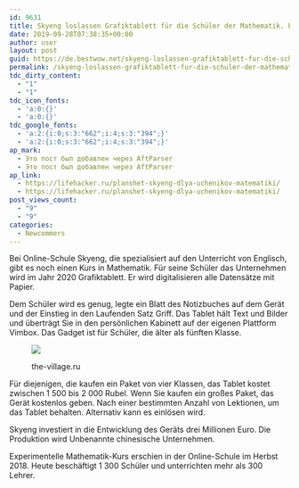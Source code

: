 ```yaml
---
id: 9631
title: Skyeng loslassen Grafiktablett für die Schüler der Mathematik. Er wird digitalisieren Aufzeichnungen aus dem Notizbuch
date: 2019-09-28T07:38:35+00:00
author: user
layout: post
guid: https://de.bestwow.net/skyeng-loslassen-grafiktablett-fur-die-schuler-der-mathematik-er-wird-digitalisieren-aufzeichnungen-aus-dem-notizbuch/
permalink: /skyeng-loslassen-grafiktablett-fur-die-schuler-der-mathematik-er-wird-digitalisieren-aufzeichnungen-aus-dem-notizbuch/
tdc_dirty_content:
  - "1"
  - "1"
tdc_icon_fonts:
  - 'a:0:{}'
  - 'a:0:{}'
tdc_google_fonts:
  - 'a:2:{i:0;s:3:"662";i:4;s:3:"394";}'
  - 'a:2:{i:0;s:3:"662";i:4;s:3:"394";}'
ap_mark:
  - Это пост был добавлен через AftParser
  - Это пост был добавлен через AftParser
ap_link:
  - https://lifehacker.ru/planshet-skyeng-dlya-uchenikov-matematiki/
  - https://lifehacker.ru/planshet-skyeng-dlya-uchenikov-matematiki/
post_views_count:
  - "9"
  - "9"
categories:
  - Newcommers
---
```

Bei Online-Schule Skyeng, die spezialisiert auf den Unterricht von Englisch, gibt es noch einen Kurs in Mathematik. Für seine Schüler das Unternehmen wird im Jahr 2020 Grafiktablett. Er wird digitalisieren alle Datensätze mit Papier.

Dem Schüler wird es genug, legte ein Blatt des Notizbuches auf dem Gerät und der Einstieg in den Laufenden Satz Griff. Das Tablet hält Text und Bilder und überträgt Sie in den persönlichen Kabinett auf der eigenen Plattform Vimbox. Das Gadget ist für Schüler, die älter als fünften Klasse.<figure>

![](https://de.bestwow.net/wp-content/uploads/2019/09/skyeng-vypustit-graficheskiy-planshet-dlya-uchenikov-matematiki-on-budet-ocifrovyvat-zapisi-iz-tetradi-1.jpg) <figcaption>the-village.ru</figcaption></figure> 

Für diejenigen, die kaufen ein Paket von vier Klassen, das Tablet kostet zwischen 1 500 bis 2 000 Rubel. Wenn Sie kaufen ein großes Paket, das Gerät kostenlos geben. Nach einer bestimmten Anzahl von Lektionen, um das Tablet behalten. Alternativ kann es einlösen wird.

Skyeng investiert in die Entwicklung des Geräts drei Millionen Euro. Die Produktion wird Unbenannte chinesische Unternehmen.

Experimentelle Mathematik-Kurs erschien in der Online-Schule im Herbst 2018. Heute beschäftigt 1 300 Schüler und unterrichten mehr als 300 Lehrer.